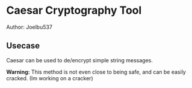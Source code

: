 # Caesar Cryptography Tool
Author: Joelbu537
## Usecase
Caesar can be used to de/encrypt simple string messages.

**Warning:** This method is not even close to being safe, and can be easily cracked.
(Im working on a cracker)

